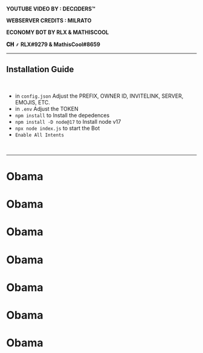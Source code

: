 

**YOUTUBE VIDEO BY : DECΩDERS™**

**WEBSERVER CREDITS : MILRATO**

**ECONOMY BOT BY RLX & MATHISCOOL**

**𝐂𝐇 ⸙ RLX#9279 & MathisCool#8659**

***

## Installation Guide

<br/>

- in `config.json` Adjust the PREFIX, OWNER ID, INVITELINK, SERVER, EMOJIS, ETC.
- in `.env` Adjust the TOKEN
- `npm install` to Install the depedences
- `npm install -D node@17` to Install node v17
- `npx node index.js` to start the Bot
- `Enable All Intents`
<br/>


***
# Obama
# Obama
# Obama
# Obama
# Obama
# Obama
# Obama

